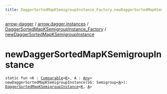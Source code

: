 ```yaml
---
title: DaggerSortedMapKSemigroupInstance_Factory.newDaggerSortedMapKSemigroupInstance - arrow-dagger
---
```


[arrow-dagger](../../index.html) / [arrow.dagger.instances](../index.html) / [DaggerSortedMapKSemigroupInstance_Factory](index.html) / [newDaggerSortedMapKSemigroupInstance](./new-dagger-sorted-map-k-semigroup-instance.html)

# newDaggerSortedMapKSemigroupInstance

`static fun <K : `[`Comparable`](https://kotlinlang.org/api/latest/jvm/stdlib/kotlin/-comparable/index.html)`<`[`K`](new-dagger-sorted-map-k-semigroup-instance.html#K)`>, A : `[`Any`](https://kotlinlang.org/api/latest/jvm/stdlib/kotlin/-any/index.html)`> newDaggerSortedMapKSemigroupInstance(SG: Semigroup<`[`A`](new-dagger-sorted-map-k-semigroup-instance.html#A)`>): `[`DaggerSortedMapKSemigroupInstance`](../-dagger-sorted-map-k-semigroup-instance/index.html)`<`[`K`](new-dagger-sorted-map-k-semigroup-instance.html#K)`, `[`A`](new-dagger-sorted-map-k-semigroup-instance.html#A)`>`